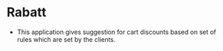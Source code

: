 # Rabatt
- This application gives suggestion for cart discounts based on set of rules which are set by the clients.
